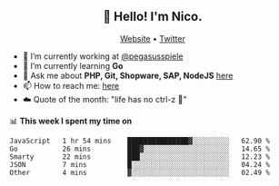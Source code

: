 <h2 align="center">👋 Hello! I'm Nico.</h2>
<p align="center">
  <a href="https://gruselhaus.com">Website</a> •
  <a href="https://twitter.com/NicoFinkernagel">Twitter</a>
</p>


- 🔭 I’m currently working at [@pegasusspiele](https://github.com/pegasusspiele)
- 🌱 I’m currently learning **Go**
- 💬 Ask me about **PHP, Git, Shopware, SAP, NodeJS** [here](https://github.com/gruselhaus/gruselhaus/issues)
- 📫 How to reach me: [here](https://github.com/gruselhaus/gruselhaus/issues)
- ☁️ Quote of the month: "life has no ctrl-z 🌴"

📊 **This week I spent my time on**
<!--START_SECTION:waka-->
```text
JavaScript   1 hr 54 mins    ███████████████▓░░░░░░░░░   62.90 % 
Go           26 mins         ███▓░░░░░░░░░░░░░░░░░░░░░   14.65 % 
Smarty       22 mins         ███░░░░░░░░░░░░░░░░░░░░░░   12.23 % 
JSON         7 mins          █░░░░░░░░░░░░░░░░░░░░░░░░   04.24 % 
Other        4 mins          ▓░░░░░░░░░░░░░░░░░░░░░░░░   02.49 % 
```
<!--END_SECTION:waka-->
